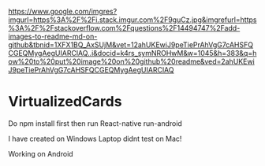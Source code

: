 https://www.google.com/imgres?imgurl=https%3A%2F%2Fi.stack.imgur.com%2F9guCz.jpg&imgrefurl=https%3A%2F%2Fstackoverflow.com%2Fquestions%2F14494747%2Fadd-images-to-readme-md-on-github&tbnid=1XFX1BQ_AxSUjM&vet=12ahUKEwiJ9peTiePrAhVgG7cAHSFQCGEQMygAegUIARClAQ..i&docid=k4rs_symNROHwM&w=1045&h=383&q=how%20to%20put%20image%20on%20github%20readme&ved=2ahUKEwiJ9peTiePrAhVgG7cAHSFQCGEQMygAegUIARClAQ

# VirtualizedCards

Do npm install first then run React-native run-android

I have created on Windows Laptop didnt test on Mac!

Working on Android
